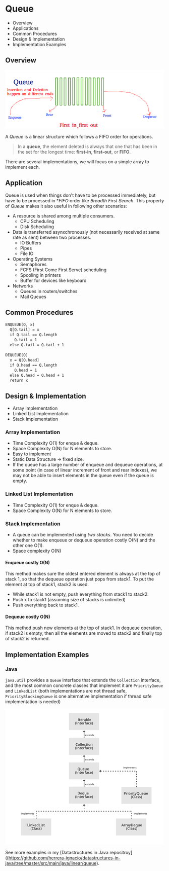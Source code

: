 # Queue

- Overview
- Applications
- Common Procedures
- Design & Implementation
- Implementation Examples

## Overview

![](2021-07-06-13-29-35.png)

A _Queue_ is a linear structure which follows a FIFO order for operations.

> In a **queue**, the element deleted is always that one that has been in the set for the longest time: **first-in, first-out**, or **FIFO**.

There are several implementations, we will focus on a simple array to implement each.

## Application

Queue is used when things don't have to be processed immediately, but have to be processed in \*_FIFO_ order like _Breadth First Search_. This property of _Queue_ makes it also useful in following other scenarios:

- A resource is shared among multiple consumers.
  - CPU Scheduling
  - Disk Scheduling
- Data is transferred asynxchronously (not necessarily received at same rate as sent) between two processes.
  - IO Buffers
  - Pipes
  - File IO
- Operating Systems
  - Semaphores
  - FCFS (First Come First Serve) scheduling
  - Spooling in printers
  - Buffer for devices like keyboard
- Networks
  - Queues in routers/switches
  - Mail Queues

## Common Procedures

```
ENQUEUE(Q, x)
  Q[Q.tail] = x
  if Q.tail == Q.length
    Q.tail = 1
  else Q.tail = Q.tail + 1

DEQUEUE(Q)
  x = Q[Q.head]
  if Q.head == Q.length
    Q.head = 1
  else Q.head = Q.head + 1
  return x
```

## Design & Implementation

- Array Implementation
- Linked List Implementation
- Stack Implementation

### Array Implementation

- Time Complexity O(1) for enque & deque.
- Space Complexity O(N) for N elements to store.
- Easy to implement
- Static Data Structure -> fixed size.
- If the queue has a large number of enqueue and dequeue operations, at some point (in case of linear increment of front and rear indexes), we may not be able to insert elements in the queue even if the queue is empty.

### Linked List Implementation

- Time Complexity O(1) for enque & deque.
- Space Complexity O(N) for N elements to store.

### Stack Implementation

- A queue can be implemented using _two stacks_. You need to decide whether to make enqueue or dequeue operation costly O(N) and the other one O(1).
- Space complexity O(N)

#### Enqueue costly O(N)

This method makes sure the oldest entered element is always at the top of stack 1, so that the dequeue operation just pops from stack1. To put the element at top of stack1, stack2 is used.

- While stack1 is not empty, push everything from stack1 to stack2.
- Push x to stack1 (assuming size of stacks is unlimited)
- Push everything back to stack1.

#### Dequeue costly O(N)

This method push new elements at the top of stack1. In dequeue operation, if stack2 is empty, then all the elements are moved to stack2 and finally top of stack2 is returned.

## Implementation Examples

### Java

`java.util` provides a `Queue` interface that extends the `Collection` interface, and the most common concrete classes that implement it are `PriorityQueue` and `LinkedList` (both implementations are not thread safe, `PriorityBlockingQueue` is one alternative implementation if thread safe implementation is needed)

![](2021-07-06-13-33-14.png)

See more examples in my [Datastructures in Java repositroy]((https://github.com/herrera-ignacio/datastructures-in-java/tree/master/src/main/java/linear/queue).
